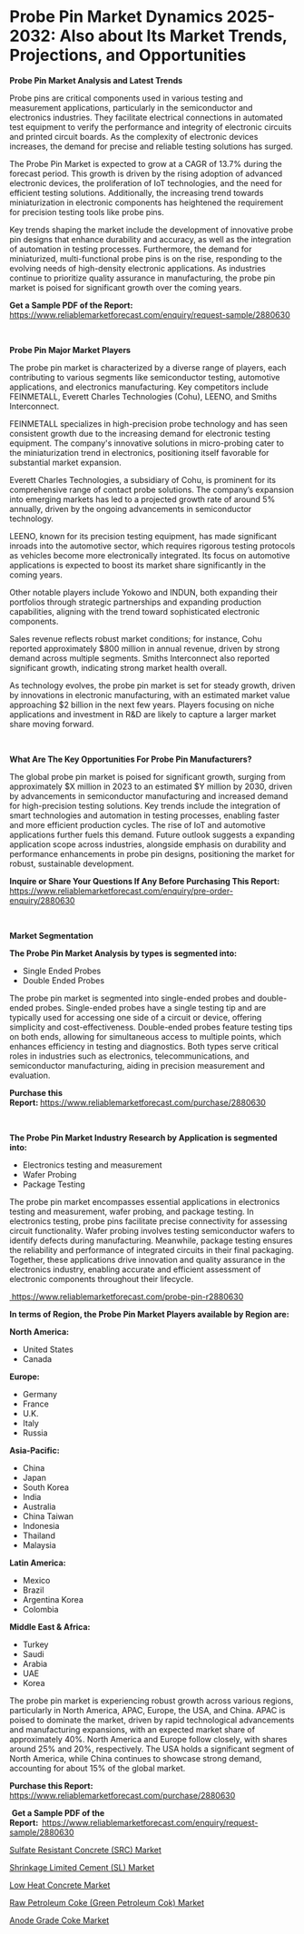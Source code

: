 <p><h1>Probe Pin Market Dynamics 2025-2032: Also about Its Market Trends, Projections, and Opportunities</h1></p><p><strong>Probe Pin Market Analysis and Latest Trends</strong></p>
<p><p>Probe pins are critical components used in various testing and measurement applications, particularly in the semiconductor and electronics industries. They facilitate electrical connections in automated test equipment to verify the performance and integrity of electronic circuits and printed circuit boards. As the complexity of electronic devices increases, the demand for precise and reliable testing solutions has surged.</p><p>The Probe Pin Market is expected to grow at a CAGR of 13.7% during the forecast period. This growth is driven by the rising adoption of advanced electronic devices, the proliferation of IoT technologies, and the need for efficient testing solutions. Additionally, the increasing trend towards miniaturization in electronic components has heightened the requirement for precision testing tools like probe pins. </p><p>Key trends shaping the market include the development of innovative probe pin designs that enhance durability and accuracy, as well as the integration of automation in testing processes. Furthermore, the demand for miniaturized, multi-functional probe pins is on the rise, responding to the evolving needs of high-density electronic applications. As industries continue to prioritize quality assurance in manufacturing, the probe pin market is poised for significant growth over the coming years.</p></p>
<p><strong>Get a Sample PDF of the Report:&nbsp;</strong> <a href="https://www.reliablemarketforecast.com/enquiry/request-sample/2880630?utm_campaign=1141&utm_medium=2&utm_source=Github&utm_content=ia&utm_term=12032025&utm_id=probe-pin">https://www.reliablemarketforecast.com/enquiry/request-sample/2880630</a></p>
<p>&nbsp;</p>
<p><strong>Probe Pin Major Market Players</strong></p>
<p><p>The probe pin market is characterized by a diverse range of players, each contributing to various segments like semiconductor testing, automotive applications, and electronics manufacturing. Key competitors include FEINMETALL, Everett Charles Technologies (Cohu), LEENO, and Smiths Interconnect.</p><p>FEINMETALL specializes in high-precision probe technology and has seen consistent growth due to the increasing demand for electronic testing equipment. The company's innovative solutions in micro-probing cater to the miniaturization trend in electronics, positioning itself favorable for substantial market expansion.</p><p>Everett Charles Technologies, a subsidiary of Cohu, is prominent for its comprehensive range of contact probe solutions. The company’s expansion into emerging markets has led to a projected growth rate of around 5% annually, driven by the ongoing advancements in semiconductor technology.</p><p>LEENO, known for its precision testing equipment, has made significant inroads into the automotive sector, which requires rigorous testing protocols as vehicles become more electronically integrated. Its focus on automotive applications is expected to boost its market share significantly in the coming years.</p><p>Other notable players include Yokowo and INDUN, both expanding their portfolios through strategic partnerships and expanding production capabilities, aligning with the trend toward sophisticated electronic components.</p><p>Sales revenue reflects robust market conditions; for instance, Cohu reported approximately $800 million in annual revenue, driven by strong demand across multiple segments. Smiths Interconnect also reported significant growth, indicating strong market health overall.</p><p>As technology evolves, the probe pin market is set for steady growth, driven by innovations in electronic manufacturing, with an estimated market value approaching $2 billion in the next few years. Players focusing on niche applications and investment in R&D are likely to capture a larger market share moving forward.</p></p>
<p>&nbsp;</p>
<p><strong>What Are The Key Opportunities For Probe Pin Manufacturers?</strong></p>
<p><p>The global probe pin market is poised for significant growth, surging from approximately $X million in 2023 to an estimated $Y million by 2030, driven by advancements in semiconductor manufacturing and increased demand for high-precision testing solutions. Key trends include the integration of smart technologies and automation in testing processes, enabling faster and more efficient production cycles. The rise of IoT and automotive applications further fuels this demand. Future outlook suggests a expanding application scope across industries, alongside emphasis on durability and performance enhancements in probe pin designs, positioning the market for robust, sustainable development.</p></p>
<p><strong>Inquire or Share Your Questions If Any Before Purchasing This Report:</strong> <a href="https://www.reliablemarketforecast.com/enquiry/pre-order-enquiry/2880630?utm_campaign=1141&utm_medium=2&utm_source=Github&utm_content=ia&utm_term=12032025&utm_id=probe-pin">https://www.reliablemarketforecast.com/enquiry/pre-order-enquiry/2880630</a></p>
<p>&nbsp;</p>
<p><strong>Market Segmentation</strong></p>
<p><strong>The Probe Pin Market Analysis by types is segmented into:</strong></p>
<p><ul><li>Single Ended Probes</li><li>Double Ended Probes</li></ul></p>
<p><p>The probe pin market is segmented into single-ended probes and double-ended probes. Single-ended probes have a single testing tip and are typically used for accessing one side of a circuit or device, offering simplicity and cost-effectiveness. Double-ended probes feature testing tips on both ends, allowing for simultaneous access to multiple points, which enhances efficiency in testing and diagnostics. Both types serve critical roles in industries such as electronics, telecommunications, and semiconductor manufacturing, aiding in precision measurement and evaluation.</p></p>
<p><strong>Purchase this Report:&nbsp;</strong><a href="https://www.reliablemarketforecast.com/purchase/2880630?utm_campaign=1141&utm_medium=2&utm_source=Github&utm_content=ia&utm_term=12032025&utm_id=probe-pin">https://www.reliablemarketforecast.com/purchase/2880630</a></p>
<p>&nbsp;</p>
<p><strong>The Probe Pin Market Industry Research by Application is segmented into:</strong></p>
<p><ul><li>Electronics testing and measurement</li><li>Wafer Probing</li><li>Package Testing</li></ul></p>
<p><p>The probe pin market encompasses essential applications in electronics testing and measurement, wafer probing, and package testing. In electronics testing, probe pins facilitate precise connectivity for assessing circuit functionality. Wafer probing involves testing semiconductor wafers to identify defects during manufacturing. Meanwhile, package testing ensures the reliability and performance of integrated circuits in their final packaging. Together, these applications drive innovation and quality assurance in the electronics industry, enabling accurate and efficient assessment of electronic components throughout their lifecycle.</p></p>
<p><a href="https://www.reliablemarketforecast.com/probe-pin-r2880630?utm_campaign=1141&utm_medium=2&utm_source=Github&utm_content=ia&utm_term=12032025&utm_id=probe-pin">&nbsp;https://www.reliablemarketforecast.com/probe-pin-r2880630</a></p>
<p><strong>In terms of Region, the Probe Pin Market Players available by Region are:</strong></p>
<p>
    <p> <strong> North America: </strong>
        <ul>
            <li>United States</li>
            <li>Canada</li>
        </ul>
        </p> 
    <p> <strong> Europe: </strong>
        <ul>
            <li>Germany</li>
            <li>France</li>
            <li>U.K.</li>
            <li>Italy</li>
            <li>Russia</li>
        </ul>
        </p> 
    <p> <strong> Asia-Pacific: </strong>
        <ul>
            <li>China</li>
            <li>Japan</li>
            <li>South Korea</li>
            <li>India</li>
            <li>Australia</li>
            <li>China Taiwan</li>
            <li>Indonesia</li>
            <li>Thailand</li>
            <li>Malaysia</li>
        </ul>
        </p> 
    <p> <strong> Latin America: </strong>
        <ul>
            <li>Mexico</li>
            <li>Brazil</li>
            <li>Argentina Korea</li>
            <li>Colombia</li>
        </ul>
        </p> 
    <p> <strong> Middle East & Africa: </strong>
        <ul>
            <li>Turkey</li>
            <li>Saudi</li>
            <li>Arabia</li>
            <li>UAE</li>
            <li>Korea</li>
        </ul>
    </p>
    </p>
<p><p>The probe pin market is experiencing robust growth across various regions, particularly in North America, APAC, Europe, the USA, and China. APAC is poised to dominate the market, driven by rapid technological advancements and manufacturing expansions, with an expected market share of approximately 40%. North America and Europe follow closely, with shares around 25% and 20%, respectively. The USA holds a significant segment of North America, while China continues to showcase strong demand, accounting for about 15% of the global market.</p></p>
<p><strong>Purchase this Report: </strong><a href="https://www.reliablemarketforecast.com/purchase/2880630?utm_campaign=1141&utm_medium=2&utm_source=Github&utm_content=ia&utm_term=12032025&utm_id=probe-pin">https://www.reliablemarketforecast.com/purchase/2880630</a></p>
<p>&nbsp;<strong>Get a Sample PDF of the Report:&nbsp;&nbsp;</strong><a href="https://www.reliablemarketforecast.com/enquiry/request-sample/2880630?utm_campaign=1141&utm_medium=2&utm_source=Github&utm_content=ia&utm_term=12032025&utm_id=probe-pin">https://www.reliablemarketforecast.com/enquiry/request-sample/2880630</a></p>
<p><strong></strong></p>
<p><p><a href="https://github.com/cwasicioaie/Market-Research-Report-List-1/blob/main/sulfate-resistant-concrete-src-market.md?utm_campaign=1141&utm_medium=2&utm_source=Github&utm_content=ia&utm_term=12032025&utm_id=probe-pin">Sulfate Resistant Concrete (SRC) Market</a></p><p><a href="https://github.com/qianyateina/Market-Research-Report-List-1/blob/main/shrinkage-limited-cement-sl-market.md?utm_campaign=1141&utm_medium=2&utm_source=Github&utm_content=ia&utm_term=12032025&utm_id=probe-pin">Shrinkage Limited Cement (SL) Market</a></p><p><a href="https://github.com/jensanohishi/Market-Research-Report-List-1/blob/main/low-heat-concrete-market.md?utm_campaign=1141&utm_medium=2&utm_source=Github&utm_content=ia&utm_term=12032025&utm_id=probe-pin">Low Heat Concrete Market</a></p><p><a href="https://github.com/handyiongikg/Market-Research-Report-List-1/blob/main/raw-petroleum-coke-green-petroleum-cok-market.md?utm_campaign=1141&utm_medium=2&utm_source=Github&utm_content=ia&utm_term=12032025&utm_id=probe-pin">Raw Petroleum Coke (Green Petroleum Cok) Market</a></p><p><a href="https://github.com/ebalabenoot/Market-Research-Report-List-1/blob/main/anode-grade-coke-market.md?utm_campaign=1141&utm_medium=2&utm_source=Github&utm_content=ia&utm_term=12032025&utm_id=probe-pin">Anode Grade Coke Market</a></p></p>